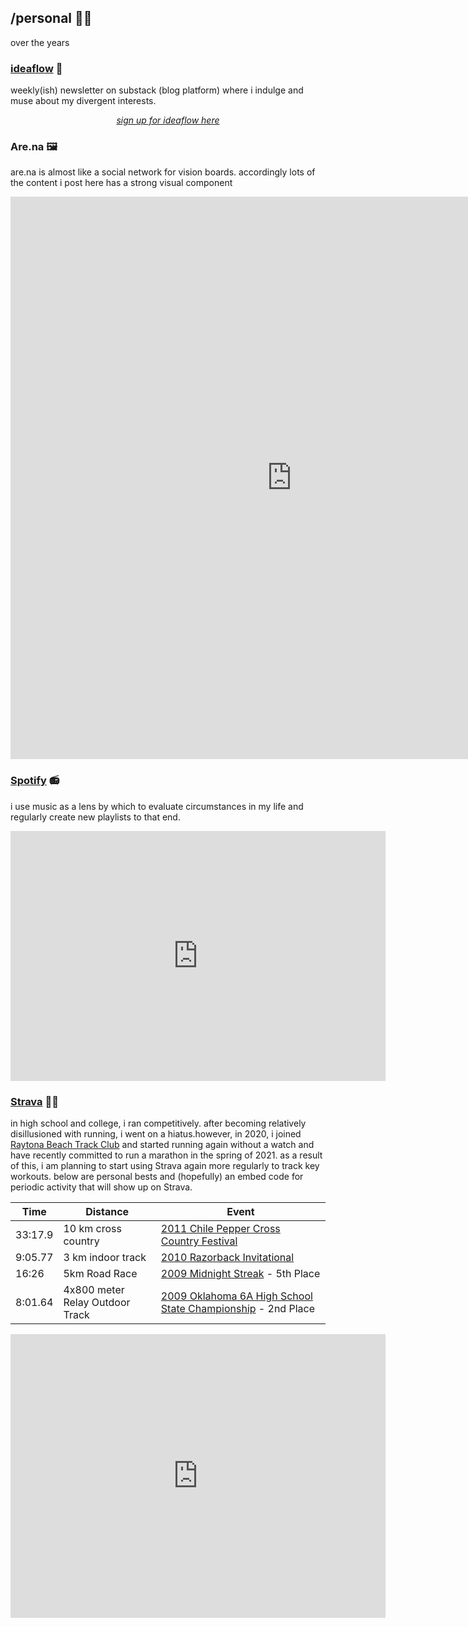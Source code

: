 ## /personal 🏄‍♂️ 
over the years

### [ideaflow](https://ideaflow.substack.com) 🧠
weekly(ish) newsletter on substack (blog platform) where i indulge and muse about my divergent interests.

<span style="display:block;text-align:center">*[sign up for ideaflow here](https://ideaflow.substack.com)*</span>

### Are.na 🖼️
are.na is almost like a social network for vision boards. accordingly lots of the content i post here has a strong visual component
<iframe width="900" height="900" src="https://www.are.na/bryan-wilson/strange-loops-2wuupdiwraa" frameborder="0"></iframe>

### [Spotify](https://open.spotify.com/user/bryangwilson?si=msEW9mCyRP6YXjE12cfirQ) 📻
i use music as a lens by which to evaluate circumstances in my life and regularly create new playlists to that end.

<iframe src="https://open.spotify.com/embed/playlist/37i9dQZF1EM0u8g5JOCG7B" width="600" height="400" frameborder="0" allowtransparency="true" allow="encrypted-media"></iframe>

### [Strava](https://www.strava.com/athletes/14353137) 🏃‍♂️
in high school and college, i ran competitively. after becoming relatively disillusioned with running, i went on a hiatus.however, in 2020, i joined [Raytona Beach Track Club](https://www.instagram.com/raytona_beach/) and started running again without a watch and have recently committed to run a marathon in the spring of 2021. as a result of this, i am planning to start using Strava again more regularly to track key workouts. below are personal bests and (hopefully) an embed code for periodic activity that will show up on Strava.

|Time | Distance | Event|
|---|---|---|
|33:17.9| 10 km cross country| [2011 Chile Pepper Cross Country Festival](https://www.chilepepperfestival.org/wp-content/themes/chilepepper2019/docs/results/2011/CollegeMen.htm)
|9:05.77| 3 km indoor track| [2010 Razorback Invitational](https://www.flashresults.com/2010_Meets/indoor/RazorbackInvite/)|
|16:26| 5km Road Race| [2009 Midnight Streak](https://www.athlinks.com/event/16698/results/Event/99558/Course/138406/Results) - 5th Place| 
|8:01.64| 4x800 meter Relay Outdoor Track| [2009 Oklahoma 6A High School State Championship](http://www.ohstrack.com/trackresults2009/state6amoore5151609.htm) - 2nd Place

<iframe height='454' width='600' frameborder='0' allowtransparency='true' scrolling='no' src='https://www.strava.com/athletes/14353137/latest-rides/575ae24ef28b1585d7b166a781929ab0796e8adc'></iframe>
